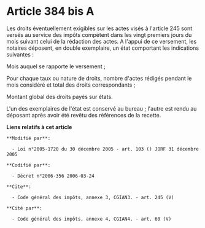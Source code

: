 # Article 384 bis A

Les droits éventuellement exigibles sur les actes visés à l'article 245 sont versés au service des impôts compétent dans les
vingt premiers jours du mois suivant celui de la rédaction des actes. A l'appui de ce versement, les notaires déposent, en
double exemplaire, un état comportant les indications suivantes : 

Mois auquel se rapporte le versement ; 

Pour chaque taux ou nature de droits, nombre d'actes rédigés pendant le mois considéré et total des droits correspondants ; 

Montant global des droits payés sur états. 

L'un des exemplaires de l'état est conservé au bureau ; l'autre est rendu au déposant après avoir été revêtu des références
de la recette.

**Liens relatifs à cet article**

	**Modifié par**:

	  - Loi n°2005-1720 du 30 décembre 2005 - art. 103 () JORF 31 décembre 2005

	**Codifié par**:

	  - Décret n°2006-356 2006-03-24

	**Cite**:

	  - Code général des impôts, annexe 3, CGIAN3. - art. 245 (V)

	**Cité par**:

	  - Code général des impôts, annexe 4, CGIAN4. - art. 60 (V)
